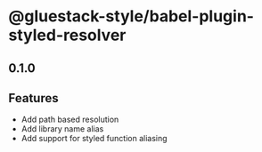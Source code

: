 # @gluestack-style/babel-plugin-styled-resolver

## 0.1.0

## Features

- Add path based resolution
- Add library name alias
- Add support for styled function aliasing
